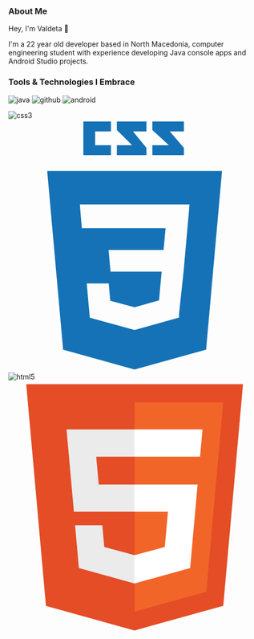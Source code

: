 
### About Me

Hey, I'm Valdeta 👋

I'm a 22 year old developer based in North Macedonia, computer engineering student with experience developing Java console apps and
Android Studio projects.

### Tools & Technologies I Embrace

![java](https://github.com/valdetad/valdetad/assets/112712643/d61c861c-96e3-4ed8-9fb7-76b685546991)
![github](https://github.com/valdetad/valdetad/assets/112712643/536d7ec0-83a0-4d50-85c4-72ea2c14af38)
![android](https://github.com/valdetad/valdetad/assets/112712643/11e57f21-727a-4dca-a233-1f3bf4446234)


![css3](https://github.com/valdetad/valdetad/assets/112712643/0da83e0b-0109-4fe0-8c1c-4018a2ab6b60)<?xml version="1.0" encoding="UTF-8"?>
<svg xmlns="http://www.w3.org/2000/svg" xmlns:xlink="http://www.w3.org/1999/xlink" width="px" height="px" viewBox="0 0 64 64" version="1.1">
<g id="surface1">
<path style=" stroke:none;fill-rule:nonzero;fill:rgb(8.235294%,44.705882%,71.372549%);fill-opacity:1;" d="M 9.835938 13 L 13.871094 58.246094 L 31.972656 63.273438 L 50.125 58.238281 L 54.164062 13 Z M 44.441406 38.242188 L 43.265625 49.191406 L 43.269531 50.128906 L 32 53.273438 L 32 53.277344 L 31.992188 53.28125 L 20.632812 50.171875 L 19.863281 41.5 L 25.433594 41.5 L 25.828125 45.882812 L 32.003906 47.53125 L 32 47.539062 L 32 47.523438 L 38.195312 45.773438 L 38.851562 38.5 L 25.898438 38.5 L 25.785156 37.324219 L 25.535156 34.5 L 25.402344 33 L 39.34375 33 L 39.851562 27.5 L 18.613281 27.5 L 18.503906 26.207031 L 18.25 23.191406 L 18.117188 21.5 L 45.914062 21.5 L 45.78125 23.167969 L 44.441406 38.242188 M 44.5 7.1875 L 40.925781 3 L 44.5 3 L 44.5 0.5 L 36.5 0.5 L 36.5 2.679688 L 40.695312 6.5 L 36.5 6.5 L 36.5 9 L 44.5 9 Z M 35 7.1875 L 31.597656 3 L 35 3 L 35 0.5 L 27.5 0.5 L 27.5 2.679688 L 31.367188 6.5 L 27.5 6.5 L 27.5 9 L 35 9 Z M 26 6.5 L 22 6.5 L 22 3 L 26 3 L 26 0.5 L 19 0.5 L 19 9 L 26 9 Z M 26 6.5 "/>
</g>
</svg>![html5](https://github.com/valdetad/valdetad/assets/112712643/150bd74b-70c8-44bf-bf16-99e350c92a43)<?xml version="1.0" encoding="UTF-8"?>
<svg xmlns="http://www.w3.org/2000/svg" xmlns:xlink="http://www.w3.org/1999/xlink" width="px" height="px" viewBox="0 0 64 64" version="1.1">
<g id="surface1">
<path style=" stroke:none;fill-rule:nonzero;fill:rgb(89.411765%,30.196078%,14.901961%);fill-opacity:1;" d="M 9.519531 56.9375 L 4.515625 0.832031 L 59.484375 0.832031 L 54.476562 56.929688 L 31.964844 63.167969 Z M 9.519531 56.9375 "/>
<path style=" stroke:none;fill-rule:nonzero;fill:rgb(94.509804%,39.607843%,16.078431%);fill-opacity:1;" d="M 32 58.398438 L 50.1875 53.355469 L 54.46875 5.417969 L 32 5.417969 Z M 32 58.398438 "/>
<path style=" stroke:none;fill-rule:nonzero;fill:rgb(92.156863%,92.156863%,92.156863%);fill-opacity:1;" d="M 32 26.226562 L 22.894531 26.226562 L 22.265625 19.179688 L 32 19.179688 L 32 12.300781 L 14.746094 12.300781 L 14.910156 14.144531 L 16.601562 33.109375 L 32 33.109375 Z M 32 44.097656 L 31.96875 44.109375 L 24.304688 42.039062 L 23.816406 36.550781 L 16.90625 36.550781 L 17.871094 47.355469 L 31.96875 51.265625 L 32 51.257812 Z M 32 44.097656 "/>
<path style=" stroke:none;fill-rule:nonzero;fill:rgb(100%,100%,100%);fill-opacity:1;" d="M 31.976562 26.226562 L 31.976562 33.109375 L 40.449219 33.109375 L 39.652344 42.035156 L 31.976562 44.105469 L 31.976562 51.265625 L 46.082031 47.355469 L 46.1875 46.191406 L 47.804688 28.074219 L 47.972656 26.226562 Z M 31.976562 12.300781 L 31.976562 19.179688 L 48.597656 19.179688 L 48.734375 17.632812 L 49.050781 14.144531 L 49.214844 12.300781 Z M 31.976562 12.300781 "/>
</g>
</svg>







